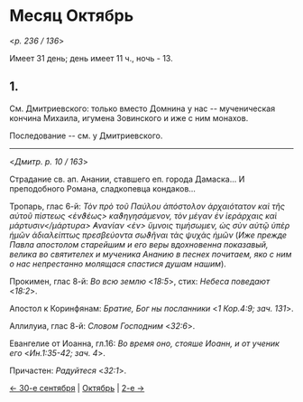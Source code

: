 
# Месяц Октябрь

<*p. 236 / 136*>

Имеет 31 день; день имеет 11 ч., ночь - 13.

## 1.

См. Дмитриевского: только вместо Домнина у нас -- мученическая кончина Михаила, игумена Зовинского 
и иже с ним монахов.

Последование -- см. у Дмитриевского. 

---

<*Дмитр. p. 10 / 163*>

Страдание св. ап. Анании, ставшего еп. города Дамаска... 
И преподобного Романа, сладкопевца кондаков...

Тропарь, глас 6-й: *Τὸν πρὸ τοῦ Παύλου ἀπόστολον ἀρχαιότατον καὶ τῆς αὐτοῦ πίστεως <ἑνϑέως> καϑηγησάμενον, 
τὸν μέγαν ἐν ἱεράρχαις καὶ μάρτυσιν</μάρτυρα> ̓Ανανίαν <ἐν> ὕμνοις τιμήσωμεν, ὡς σὺν αὐτῷ ὑπὲρ ἡμῶν 
ἀδιαλείπτως πρεσβεύοντα σωϑῆναι τὰς ψυχὰς ἡμῶν* (*Иже прежде Павла апостолом старейшим и его веры 
вдохновенна показавый, велика во святителех и мученика Ананию в песнех почитаем, яко с ним о нас 
непрестанно молящася спастися душам нашим*).

Прокимен, глас 8-й: *Во всю землю* <*18:5*>, стих: *Небеса поведают* <*18:2*>. 

Апостол к Коринфянам: *Братие, Бог ны посланники* <*1 Кор.4:9; зач. 131*>. 

Аллилуиа, глас 8-й: *Словом Господним* <*32:6*>.

Евангелие от Иоанна, гл.16: *Во время оно, стояше Иоанн, и от ученик его* <*Ин.1:35-42; зач. 4*>.

Причастен: *Радуйтеся* <*32:1*>. 

[← 30-е сентября](../09_september/09_30_GMT.ru.md) | [Октябрь](README.md#1-й) | [2-е →](10_02_GMT.ru.md)
